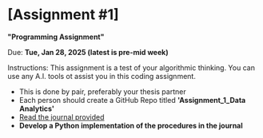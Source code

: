 # [Assignment #1]

**"Programming Assignment"**

Due: **Tue, Jan 28, 2025 (latest is pre-mid week)**

Instructions:
This assignment is a test of your algorithmic thinking. You can use any A.I. tools ot assist you in this coding assignment. 

- This is done by pair, preferably your thesis partner 
- Each person should create a GitHub Repo titled **'Assignment_1_Data Analytics'** 
- [Read the journal provided](https://www.tandfonline.com/doi/abs/10.1198/016214501753208573)
- **Develop a Python implementation of the procedures in the journal**
